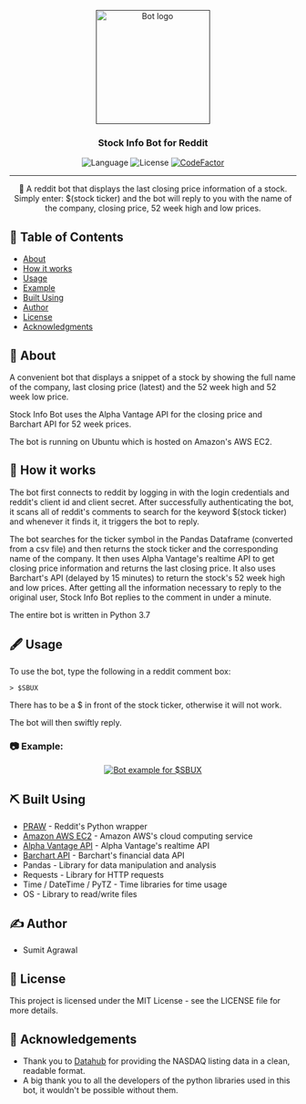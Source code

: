 <p align="center">
  <a href="" rel="noopener">
 <img width=200px height=200px src="https://i.imgur.com/KHIluJM.png" alt="Bot logo"></a>
</p>

<h3 align="center">Stock Info Bot for Reddit</h3>

<div align="center">

![Language](https://img.shields.io/badge/Python-3.7-blue.svg) 
![License](https://img.shields.io/badge/license-MIT-blue.svg)
[![CodeFactor](https://www.codefactor.io/repository/github/sumitagr/stockinfo-bot/badge)](https://www.codefactor.io/repository/github/sumitagr/stockinfo-bot)

</div>

---

<p align="center"> 🤖 A reddit bot that displays the last closing price information of a stock. Simply enter: $(stock ticker) and the bot will reply to you with the name of the company, closing price, 52 week high and low prices.
    <br> 
</p>

## 📝 Table of Contents
+ [About](#about)
+ [How it works](#howitworks)
+ [Usage](#usage)
+ [Example](#example)
+ [Built Using](#built_using)
+ [Author](#author)
+ [License](#license)
+ [Acknowledgments](#acknowledgement)

## 🧐 About <a name = "about"></a>
A convenient bot that displays a snippet of a stock by showing the full name of the company, last closing price (latest) and the 52 week high and 52 week low price. 

Stock Info Bot uses the Alpha Vantage API for the closing price and Barchart API for 52 week prices. 

The bot is running on Ubuntu which is hosted on Amazon's AWS EC2.

## 💭 How it works <a name = "howitworks"></a>

The bot first connects to reddit by logging in with the login credentials and reddit's client id and client secret. After successfully authenticating the bot, it scans all of reddit's comments to search for the keyword $(stock ticker) and whenever it finds it, it triggers the bot to reply. 

The bot searches for the ticker symbol in the Pandas Dataframe (converted from a csv file) and then returns the stock ticker and the corresponding name of the company. It then uses Alpha Vantage's realtime API to get closing price information and returns the last closing price. It also uses Barchart's API (delayed by 15 minutes) to return the stock's 52 week high and low prices. After getting all the information necessary to reply to the original user, Stock Info Bot replies to the comment in under a minute.

The entire bot is written in Python 3.7

## 🖋️ Usage <a name = "usage"></a>

To use the bot, type the following in a reddit comment box:
```
> $SBUX
```
There has to be a $ in front of the stock ticker, otherwise it will not work.

The bot will then swiftly reply.

### 📷 Example: <a name = "example"></a>

<p align="center">
  <a href="" rel="noopener">
 <img src="https://i.imgur.com/imGH3qP.png" alt="Bot example for $SBUX"></a>
</p>

## ⛏️ Built Using <a name = "built_using"></a>
+ [PRAW](https://praw.readthedocs.io/en/latest/) - Reddit's Python wrapper
+ [Amazon AWS EC2](https://aws.amazon.com/ec2/) - Amazon AWS's cloud computing service
+ [Alpha Vantage API](https://www.alphavantage.co/) - Alpha Vantage's realtime API
+ [Barchart API](https://www.barchart.com/ondemand/api/getQuote) - Barchart's financial data API
+ Pandas - Library for data manipulation and analysis
+ Requests - Library for HTTP requests
+ Time / DateTime / PyTZ - Time libraries for time usage
+ OS - Library to read/write files

## ✍️ Author <a name = "author"></a>
+ Sumit Agrawal

## 📗 License <a name = "license"></a>
This project is licensed under the MIT License - see the LICENSE file for more details.

## 🎉 Acknowledgements <a name = "acknowledgement"></a>
+ Thank you to [Datahub](https://datahub.io/core/nasdaq-listings) for providing the NASDAQ listing data in a clean, readable format.
+ A big thank you to all the developers of the python libraries used in this bot, it wouldn't be possible without them.
